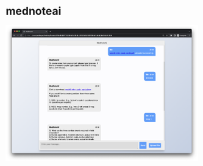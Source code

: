 # mednoteai
 
![MedNoteAI screenshot](https://raw.githubusercontent.com/tig3r66/mednoteai/main/mednoteai.png)
